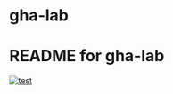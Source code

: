 # gha-lab  

# README for gha-lab
[![test](https://github.com/nabilshadman/gha-lab/actions/workflows/test.yml/badge.svg)](https://github.com/nabilshadman/gha-lab/actions/workflows/test.yml)  
